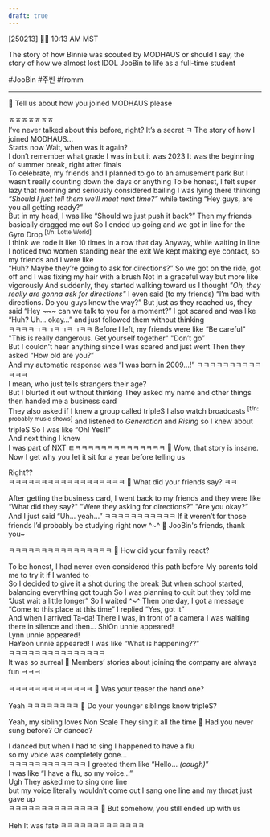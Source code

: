 ```yaml
---
draft: true
---
```

[250213] 🐣💭 10:13 AM MST

The story of how Binnie was scouted by MODHAUS or should I say, the story of how we almost lost IDOL JooBin to life as a full-time student

#JooBin #주빈 #fromm
___
🫧 Tell us about how you joined MODHAUS please

ㅎㅎㅎㅎㅎㅎㅎ  
I’ve never talked about this before, right?
It’s a secret ㅋ
The story of how I joined MODHAUS…  
Starts now
Wait, when was it again?  
I don’t remember what grade I was in but it was 2023
It was the beginning of summer break, right after finals  
To celebrate, my friends and I planned to go to an amusement park
But I wasn’t really counting down the days or anything
To be honest, I felt super lazy that morning and seriously considered bailing
I was lying there thinking *“Should I just tell them we’ll meet next time?”* 
while texting “Hey guys, are you all getting ready?”  
But in my head, I was like “Should we just push it back?”
Then my friends basically dragged me out
So I ended up going and we got in line for the Gyro Drop <sup>[t/n: Lotte World]</sup>  
I think we rode it like 10 times in a row that day
Anyway, while waiting in line 
I noticed two women standing near the exit
We kept making eye contact, so my friends and I were like  
“Huh? Maybe they’re going to ask for directions?”
So we got on the ride, got off and I was fixing my hair with a brush 
Not in a graceful way but more like vigorously 
And suddenly, they started walking toward us
I thought *"Oh, they really are gonna ask for directions"*
I even said (to my friends) 
“I’m bad with directions. Do you guys know the way?”
But just as they reached us, they said
“Hey ~~~ can we talk to you for a moment?”
I got scared and was like “Huh? Uh… okay…”
and just followed them without thinking  
ㅋㅋㅋㅋㄱㅋㄱㅋㄱㅋㄱㅋㅋ
Before I left, my friends were like 
“Be careful" "This is really dangerous. Get yourself together" "Don’t go”  
But I couldn't hear anything since I was scared and just went
Then they asked “How old are you?”  
And my automatic response was “I was born in 2009…!”
ㅋㅋㅋㅋㅋㅋㅋㅋㅋㅋㅋㅋㅋ  
I mean, who just tells strangers their age?  
But I blurted it out without thinking
They asked my name and other things  
then handed me a business card  
They also asked if I knew a group called tripleS
I also watch broadcasts <sup>[t/n: probably music shows]</sup>
and listened to _Generation_ and _Rising_ so I knew about tripleS 
So I was like “Oh! Yes!!”  
And next thing I knew  
I was part of NXT
ㅌㅋㅋㅋㅋㅋㅋㅋㅋㅋㅋㅋㅋㅋㅋ
🫧 Wow, that story is insane. Now I get why you let it sit for a year before telling us

Right??  
ㅋㅋㅋㅋㅋㅋㅋㅋㅋㅋㅋㅋㅋㅋㅋㅋㅋㅋ
🫧 What did your friends say? ㅋㅋ

After getting the business card, I went back to my friends and they were like 
“What did they say?" "Were they asking for directions?" "Are you okay?”
And I just said “Uh… yeah…”
ㅋㅋㅋㅋㅋㅋㅋㅋㅋㅋㅋ
If it weren’t for those friends
I’d probably be studying right now
^~^
🫧 JooBin's friends, thank you~

ㅋㅋㅋㅋㅋㅋㅋㅋㅋㅋㅋㅋㅋㅋㅋㅋ
🫧 How did your family react?

To be honest, I had never even considered this path before
My parents told me to try it if I wanted to  
So I decided to give it a shot during the break
But when school started, balancing everything got tough
So I was planning to quit but they told me 
“Just wait a little longer” 
So I waited ^~^
Then one day, I got a message “Come to this place at this time”
I replied “Yes, got it”  
And when I arrived
Ta-da! There I was, in front of a camera
I was waiting there in silence and then…
ShiOn unnie appeared!  
Lynn unnie appeared!  
HaYeon unnie appeared!
I was like “What is happening??”  
ㅋㅋㅋㅋㅋㅋㅋㅋㅋㅋㅋㅋㅋㅋㅋ  
It was so surreal
🫧 Members’ stories about joining the company are always fun  ㅋㅋㅋ

ㅋㅋㅋㅋㅋㅋㅋㅋㅋㅋㅋㅋㅋ
🫧 Was your teaser the hand one?

Yeah ㅋㅋㅋㅋㅋㅋㅋㅋ
🫧 Do your younger siblings know tripleS?

Yeah, my sibling loves Non Scale 
They sing it all the time
🫧 Had you never sung before? Or danced?

I danced but when I had to sing
I happened to have a flu  
so my voice was completely gone…  
ㅋㅋㅋㅋㅋㅋㅋㅋㅋㅋㅋㅋ
I greeted them like “Hello… *(cough)*”  
I was like “I have a flu, so my voice…”  
Ugh
They asked me to sing one line  
but my voice literally wouldn’t come out
I sang one line and my throat just gave up  
ㅋㅋㅋㅋㅋㅋㅋㅋㅋㅋㅋㅋㅋㅋ
🫧 But somehow, you still ended up with us

Heh
It was fate 
ㅋㅋㅋㅋㅋㅋㅋㅋㅋㅋㅋㅋㅋ


